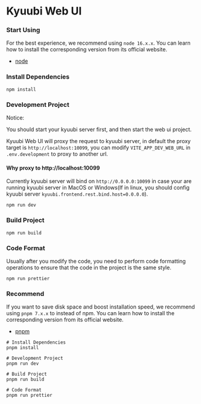 # Kyuubi Web UI

### Start Using

For the best experience, we recommend using `node 16.x.x`.
You can learn how to install the corresponding version from its official website.

- [node](https://nodejs.org/en/)

### Install Dependencies

```shell
npm install
```

### Development Project

Notice:

You should start your kyuubi server first, and then start the web ui project.

Kyuubi Web UI will proxy the request to kyuubi server, in default the proxy target is `http://localhost:10099`, you can modify `VITE_APP_DEV_WEB_URL` in `.env.development` to proxy to another url.

#### Why proxy to http://localhost:10099

Currently kyuubi server will bind on `http://0.0.0.0:10099` in case your are running kyuubi server in MacOS or Windows(If in linux, you should config kyuubi server `kyuubi.frontend.rest.bind.host=0.0.0.0`).

```shell
npm run dev
```

### Build Project

```shell
npm run build
```

### Code Format

Usually after you modify the code, you need to perform code formatting operations to ensure that the code in the project is the same style.

```shell
npm run prettier
```

### Recommend

If you want to save disk space and boost installation speed, we recommend using `pnpm 7.x.x` to instead of npm.
You can learn how to install the corresponding version from its official website.

- [pnpm](https://pnpm.io/)

```shell
# Install Dependencies
pnpm install

# Development Project
pnpm run dev

# Build Project
pnpm run build

# Code Format
pnpm run prettier
```

